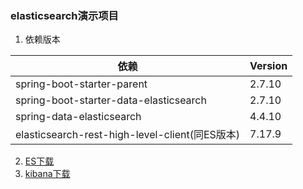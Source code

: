 ### elasticsearch演示项目

1. 依赖版本

| 依赖                                          | Version |
|---------------------------------------------|---------|
| spring-boot-starter-parent                  | 2.7.10  |
| spring-boot-starter-data-elasticsearch      | 2.7.10  |
| spring-data-elasticsearch                   | 4.4.10  |
| elasticsearch-rest-high-level-client(同ES版本) | 7.17.9  |

2. [ES下载](https://www.elastic.co/cn/downloads/past-releases#elasticsearch-no-jdk)
3. [kibana下载](https://www.elastic.co/cn/downloads/past-releases#kibana)